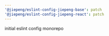 ```yaml
---
'@jiepeng/eslint-config-jiepeng-base': patch
'@jiepeng/eslint-config-jiepeng-react': patch
---
```


initial eslint config monorepo
